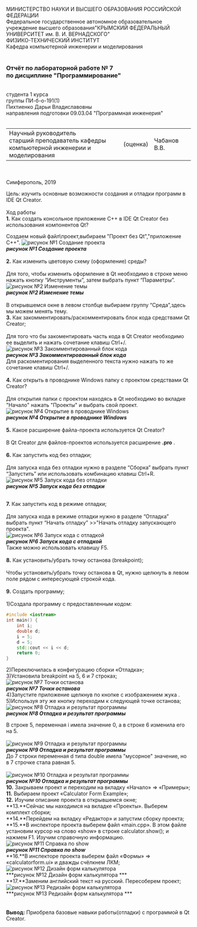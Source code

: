 МИНИСТЕРСТВО НАУКИ  И ВЫСШЕГО ОБРАЗОВАНИЯ РОССИЙСКОЙ ФЕДЕРАЦИИ  
Федеральное государственное автономное образовательное учреждение высшего образования"КРЫМСКИЙ ФЕДЕРАЛЬНЫЙ УНИВЕРСИТЕТ им. В. И. ВЕРНАДСКОГО"  
ФИЗИКО-ТЕХНИЧЕСКИЙ ИНСТИТУТ  
Кафедра компьютерной инженерии и моделирования
<br/><br/>

### Отчёт по лабораторной работе № 7<br/> по дисциплине "Программирование"
<br/>
студента 1 курса
<br/>
группы ПИ-б-о-191(1)
<br/>
Пихтиенко Дарьи Владиславовны
<br/>
направления подготовки 09.03.04 "Программная инженерия"  
<br/><br/>


<table>

<tr><td>Научный руководитель<br/> старший преподаватель кафедры<br/> компьютерной инженерии и моделирования</td>

<td>(оценка)</td>

<td>Чабанов В.В.</td>

</tr>

</table>

<br/><br/>
Симферополь, 2019

Цель: изучить основные возможности создания и отладки программ в IDE Qt Creator.
<br/><br/>
Ход работы
<br/>**1.** Как создать консольное приложение С++ в IDE Qt Creator без использования компонентов Qt?    
 
  Создаем новый файл\проект,выбираем "Проект без Qt","приложение С++".
 ![рисунок №1 Создание проекта](puc1.jpg)<br/> ***рисунок №1 Создание проекта***
 <br/><br/>
 **2.** Как изменить цветовую схему (оформление) среды?<br/><br/>
 Для того, чтобы изменить оформление в Qt необходимо в строке меню нажать кнопку “Инструменты”, затем выбрать пункт “Параметры”.
 ![рисунок №2 Изменение темы](puc2.jpg)</br>***рисунок №2 Изменение темы***<br/><br/>
 В открывшемся окне в левом столбце выбираем группу “Среда”,здесь мы можем менять тему.<br/>
 **3.** Как закомментировать/раскомментировать блок кода средствами  Qt Creator;<br/><br/>
Для того что бы закоментировать часть кода в  Qt Creator необходимо ее выделить и нажать сочетание клавиш Ctrl+/.<br/>
 ![рисунок №3 Закомментированный блок кода](puc3.jpg)</br>***рисунок №3 Закомментированный блок кода***<br/>
 Для раскоментирования выделенного текста нужно нажать то же сочетание клавиш Ctrl+/.<br/><br/>
 **4.** Как открыть в проводнике Windows папку с проектом средствами Qt Creator?<br/><br/>
 Для открытия папки с проектом находясь в Qt необходимо во вкладке "Начало" нажать "Проекты" и выбрать свой проект.
![рисунок №4 Открытие в проводнике Windows ](puc4.jpg)</br>***рисунок №4 Открытие в проводнике Windows***<br/><br/>
 **5.** Какое расширение файла-проекта используется Qt Creator?<br/><br/>
 В Qt Creator для файлов-проектов используется расширение **.pro** .<br/><br/>
 **6.** Как запустить код без отладки;<br/><br/>
 Для запуска кодa без отладки нужно в разделе “Сборка” выбрать пункт “Запустить” или использовать комбинацию клавиш Ctrl+R.<br/>
 ![рисунок №5 Запуск кода без отладки](puc5.jpg)</br>***рисунок №5 Запуск кода без отладки***<br/><br/>

 
 **7.** Как запустить код в режиме отладки;<br/><br/>
 Для запуска кодa в режиме отладки нужно в разделе “Отладка” выбрать пункт “Начать отладку” >>"Начать отладку запускающего проекта".<br/>
 ![рисунок №6 Запуск кода с отладкой](puc6.jpg)</br>***рисунок №6 Запуск кода с отладкой***<br/>
 Также можно использовать клавишу F5.
<br/><br/>
**8.** Как установить/убрать точку останова (breakpoint);<br/><br/>
Чтобы установить/убрать точку останова в Qt, нужно щелкнуть в левом поле рядом с интересующей строкой кода.<br/><br/>
**9.** Создать программу;<br/><br/>
1)Создала программу с предоставленным кодом:<br/>
```C++
#include <iostream>
int main() {
    int i;
    double d;
    i = 5;
    d = 5;
    std::cout << i << d;
    return 0;
}
```
2)Переключилась в конфигурацию сборки «Отладка»;<br/>
3)Установила breakpoint на 5, 6 и 7 строках;<br/>
![рисунок №7 Точки останова](puc7.jpg)</br>***рисунок №7 Точки останова***<br/>
4)Запустите приложение щелкнув по кнопке с изображением жука . <br/>
5)Используя эту же кнопку переходим к следующей точке останова;<br/>
![рисунок №8 Отладка и результат программы](puc8.jpg)</br>***рисунок №8 Отладка и результат программы***<br/>

 В строке 5, переменная i имела значение 0, а в строке 6 изменила его на 5.<br/><br/>
 ![рисунок №9 Отладка и результат программы](puc9.jpg)</br>***рисунок №9 Отладка и результат программы***<br/>
 До 7 строки переменная d типа double имела "мусорное" значение, но в 7 строчке стала равная 5.<br/><br/>
 ![рисунок №10 Отладка и результат программы](puc10.jpg)</br>***рисунок №10 Отладка и результат программы***<br/>
 **10.** Закрываем проект и переходим на вкладку «Начало» => «Примеры»;<br/>
 **11.** Выбираем проект «Calculator Form Example»;<br/>
  **12.** Изучим описание проекта в открывшемся окне;<br/>
   **13.**Сейчас мы находимся на вкладке «Проекты». Выберем комплект сборки;<br/>
    **14.**Перейдем на вкладку «Редактор» и запустим сборку проекта;<br/>
     **15.**В инспекторе проекта выберем файл «main.cpp». В этом файле установим курсор на слово «show» в строке calculator.show(); и нажмем F1. Изучим справочную информацию.<br/>
![рисунок №11 Справка по show ](puc11.jpg)</br>***рисунок №11 Справка по show***<br/>
   **16.**В инспекторе проекта выберем файл «Формы» => «calculatorform.ui» и дважды счёлкнем ЛКМ;<br/>
   ![рисунок №12 Дизайн форм калькулятора ](puc12.jpg)</br>***рисунок №12 Дизайн форм калькулятора ***<br/>
   **17.**Заменим английский текст на русский. Пересоберем проект;<br/>
   ![рисунок №13 Редизайн форм калькулятора ](puc13.jpg)</br>***рисунок №13 Редизайн форм калькулятора ***<br/>
<br/><br/>
 **Вывод:** Приобрела базовые навыки работы(отладки) с программой в Qt Creator.
 
